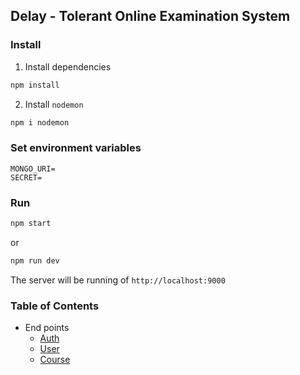 
## Delay - Tolerant Online Examination System

### Install

1. Install dependencies
``` bash
npm install
```
2. Install `nodemon`

``` bash
npm i nodemon
```

### Set environment variables

``` env
MONGO_URI=
SECRET=
```
### Run 

``` bash
npm start
```
or
``` bash
npm run dev
```

The server will be running of `http://localhost:9000`

### Table of Contents

- End points
  - [Auth](./readme/auth.md)
  - [User](./readme/user.md)
  - [Course](./readme/course.md)
